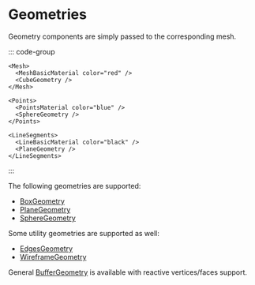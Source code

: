 # Geometries

Geometry components are simply passed to the corresponding mesh.

::: code-group
```vue-html{3} [Mesh]
<Mesh>
  <MeshBasicMaterial color="red" />
  <CubeGeometry />
</Mesh>
```

```vue-html{3} [Points]
<Points>
  <PointsMaterial color="blue" />
  <SphereGeometry />
</Points>
```

```vue-html{3} [LineSegments]
<LineSegments>
  <LineBasicMaterial color="black" />
  <PlaneGeometry />
</LineSegments>
```
:::

The following geometries are supported:

- [BoxGeometry](components/Geometries/BoxGeometry)
- [PlaneGeometry](components/Geometries/PlaneGeometry)
- [SphereGeometry](components/Geometries/SphereGeometry)

Some utility geometries are supported as well:

- [EdgesGeometry](components/Geometries/EdgesGeometry)
- [WireframeGeometry](components/Geometries/WireframeGeometry)

General [BufferGeometry](/components/Geometries/BufferGeometry) is available with reactive vertices/faces support.
